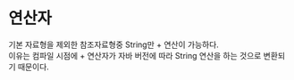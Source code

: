 # 연산자  
  
기본 자료형을 제외한 참조자료형중 String만 + 연산이 가능하다.  
이유는 컴파일 시점에 + 연산자가 자바 버전에 따라 String 연산을 하는 것으로 변환되기 때문이다.  
  

